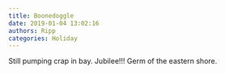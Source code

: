 ```yaml
---
title: Boonedoggle
date: 2019-01-04 13:02:16
authors: Ripp
categories: Holiday
---
```


 Still pumping crap in bay.
Jubilee!!!
Germ of the eastern shore.